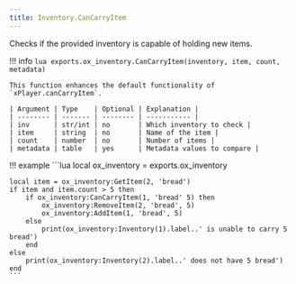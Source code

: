```yaml
---
title: Inventory.CanCarryItem
---
```

Checks if the provided inventory is capable of holding new items.

!!! info
	```lua
	exports.ox_inventory.CanCarryItem(inventory, item, count, metadata)
	```

	This function enhances the default functionality of `xPlayer.canCarryItem`.

	| Argument | Type    | Optional | Explanation |
	| -------- | ------- | -------- | ----------- |
	| inv      | str/int | no       | Which inventory to check |
	| item     | string  | no       | Name of the item |
	| count    | number  | no       | Number of items |
	| metadata | table   | yes      | Metadata values to compare |

!!! example
	```lua
	local ox_inventory = exports.ox_inventory

	local item = ox_inventory:GetItem(2, 'bread')
	if item and item.count > 5 then
		if ox_inventory:CanCarryItem(1, 'bread' 5) then
			ox_inventory:RemoveItem(2, 'bread', 5)
			ox_inventory:AddItem(1, 'bread', 5)
		else
			print(ox_inventory:Inventory(1).label..' is unable to carry 5 bread')
		end
	else
		print(ox_inventory:Inventory(2).label..' does not have 5 bread')
	end
	```